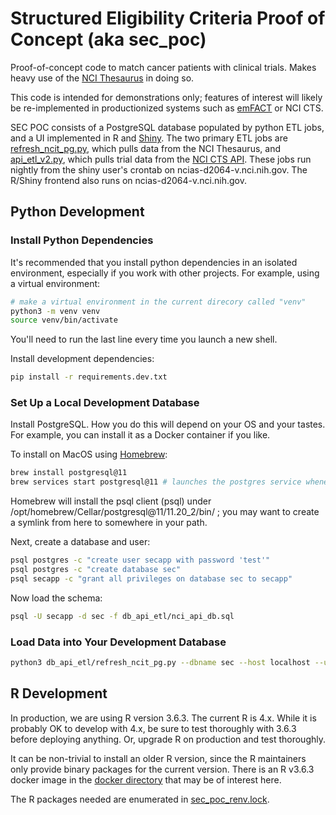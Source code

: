 # Structured Eligibility Criteria Proof of Concept (aka sec_poc)

Proof-of-concept code to match cancer patients with clinical trials.  Makes heavy use of the [NCI Thesaurus](https://ncithesaurus.nci.nih.gov/ncitbrowser/) in doing so.

This code is intended for demonstrations only; features of interest will likely be re-implemented in productionized systems such as [emFACT](https://em-fact.com/) or NCI CTS.

SEC POC consists of a PostgreSQL database populated by python ETL jobs, and a UI implemented in R and [Shiny](https://shiny.posit.co/).  The two primary ETL jobs are [refresh_ncit_pg.py](https://github.com/CBIIT/sec_poc/blob/master/db_api_etl/refresh_ncit_pg.py), which pulls data from the NCI Thesaurus, and [api_etl_v2.py](https://github.com/CBIIT/sec_poc/blob/master/db_api_etl/api_etl_v2.py), which pulls trial data from the [NCI CTS API](https://clinicaltrialsapi.cancer.gov/).  These jobs run nightly from the shiny user's crontab on ncias-d2064-v.nci.nih.gov.  The R/Shiny frontend also runs on ncias-d2064-v.nci.nih.gov.

## Python Development

### Install Python Dependencies

It's recommended that you install python dependencies in an isolated environment, especially if you work with other projects.  For example, using a virtual environment:

```bash
# make a virtual environment in the current direcory called "venv"
python3 -m venv venv
source venv/bin/activate
```

You'll need to run the last line every time you launch a new shell.

Install development dependencies:

```bash
pip install -r requirements.dev.txt
```

### Set Up a Local Development Database

Install PostgreSQL.  How you do this will depend on your OS and your tastes.  For example, you can install it as a Docker container if you like.

To install on MacOS using [Homebrew](https://brew.sh/):

```bash
brew install postgresql@11
brew services start postgresql@11 # launches the postgres service whenever your computer launches
```

Homebrew will install the psql client (psql) under /opt/homebrew/Cellar/postgresql@11/11.20_2/bin/ ; you may want to create a symlink from here to somewhere in your path.

Next, create a database and user:

```bash
psql postgres -c "create user secapp with password 'test'"
psql postgres -c "create database sec"
psql secapp -c "grant all privileges on database sec to secapp" 
```

Now load the schema:

```bash
psql -U secapp -d sec -f db_api_etl/nci_api_db.sql
```

### Load Data into Your Development Database

```bash
python3 db_api_etl/refresh_ncit_pg.py --dbname sec --host localhost --user secapp --password test --port 5432 --use_evs_api_for_pref_name
```

## R Development

In production, we are using R version 3.6.3.  The current R is 4.x.  While it is probably OK to develop with 4.x, be sure to test thoroughly with 3.6.3 before deploying anything.  Or, upgrade R on production and test thoroughly.

It can be non-trivial to install an older R version, since the R maintainers only provide binary packages for the current version.  There is an R v3.6.3 docker image in the [docker directory](https://github.com/CBIIT/sec_poc/tree/master/docker/R_3.6.3) that may be of interest here.

The R packages needed are enumerated in [sec_poc_renv.lock](https://github.com/CBIIT/sec_poc/blob/master/sec_poc_renv.lock).
